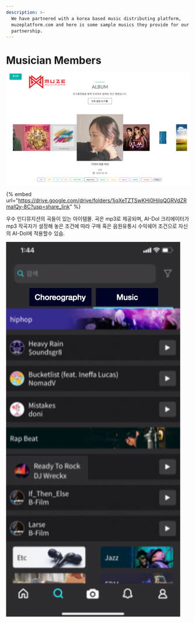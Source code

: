 ```yaml
---
description: >-
  We have partnered with a korea based music distributing platform,
  muzeplatform.com and here is some sample musics they provide for our
  partnership.
---
```


# Musician Members

![](<../../../../.gitbook/assets/image (7).png>)

{% embed url="https://drive.google.com/drive/folders/1jqXeTZTSwKHi0HjIqQGRVdZRmaIQy-8C?usp=share_link" %}



우수 인디뮤지션의 곡들이 있는 아이템몰. 곡은 mp3로 제공되며, AI-Dol 크리에이터가 mp3 작곡자가 설정해 놓은 조건에 따라 구매 혹은 음원유통시 수익쉐어 조건으로 자신의 AI-Dol에 적용할수 있슴.&#x20;

![](<../../../../.gitbook/assets/image (9).png>)
